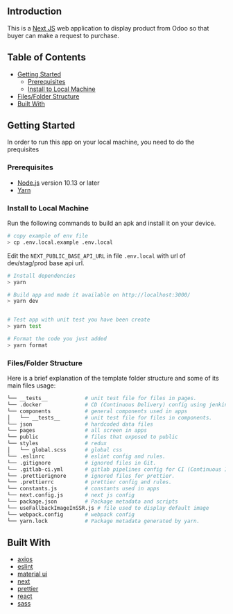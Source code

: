 ## Introduction

This is a [Next JS](https://nextjs.org/) web application to display product from Odoo so that buyer can make a request to purchase.

## Table of Contents

- [Getting Started](#getting-started)
  - [Prerequisites](#prerequisites)
  - [Install to Local Machine](#install-to-local-Machine)
- [Files/Folder Structure](#filesfolder-structure)
- [Built With](#built-with)

## Getting Started

In order to run this app on your local machine, you need to do the prequisites

### Prerequisites

- [Node.js](https://nodejs.org/en/) version 10.13 or later
- [Yarn](https://yarnpkg.com/getting-started/install)

### Install to Local Machine

Run the following commands to build an apk and install it on your device.

```bash
# copy example of env file
> cp .env.local.example .env.local
```

Edit the `NEXT_PUBLIC_BASE_API_URL` in file `.env.local` with url of dev/stag/prod base api url.

```bash
# Install dependencies
> yarn

# Build app and made it available on http://localhost:3000/
> yarn dev


# Test app with unit test you have been create
> yarn test

# Format the code you just added
> yarn format
```

### Files/Folder Structure

Here is a brief explanation of the template folder structure and some of its main files usage:

```bash
└── __tests__            # unit test file for files in pages.
└── .docker              # CD (Continuous Delivery) config using jenkins
└── components           # general components used in apps
│   └── __tests__        # unit test file for files in components.
└── json                 # hardcoded data files
└── pages                # all screen in apps
└── public               # files that exposed to public
└── styles               # redux
│   └── global.scss      # global css
└── .eslinrc             # eslint config and rules.
└── .gitignore           # ignored files in Git.
└── .gitlab-ci.yml       # gitlab pipelines config for CI (Continuous Integration).
└── .prettierignore      # ignored files for prettier.
└── .prettierrc          # prettier config and rules.
└── constants.js         # constants used in apps
└── next.config.js       # next js config
└── package.json         # Package metadata and scripts
└── useFallbackImageInSSR.js # file used to display default image
└── webpack.config       # webpack config
└── yarn.lock            # Package metadata generated by yarn.
```

## Built With

- [axios](https://github.com/axios/axios)
- [eslint](https://github.com/eslint/eslint)
- [material ui](https://github.com/mui-org/material-ui)
- [next](https://github.com/vercel/next.js)
- [prettier](https://github.com/prettier/prettier)
- [react](https://github.com/facebook/react/)
- [sass](https://sass-lang.com/)

